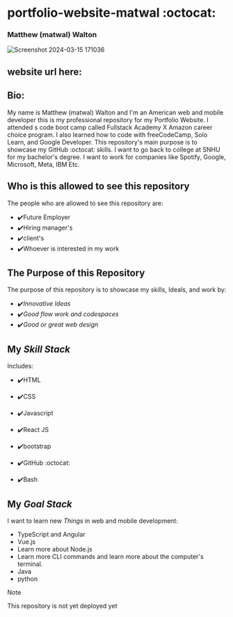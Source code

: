 # portfolio-website-matwal :octocat:
 ### Matthew (matwal) Walton
 ![Screenshot 2024-03-15 171036](https://github.com/matwal42083/portfolio-website-matwal/assets/115494989/8afcf646-c750-4ef1-bbb8-4f36cc907a01)
## website url here:
## Bio:
 My name is Matthew (matwal) Walton and I'm an American web and mobile developer this is my professional repository for my Portfolio Website. I attended s code boot camp called Fullstack Academy X Amazon career choice program. I also learned how to code with freeCodeCamp, Solo Learn, and Google Developer. This repository's main purpose is to showcase my GitHub :octocat: skills. I want to go back to college at SNHU for my bachelor's degree. I want to work for companies like Spotify, Google, Microsoft, Meta, IBM Etc.

## Who is this allowed to see this repository
  The people who are allowed to see this repository are:
 * :heavy_check_mark:Future Employer
 * :heavy_check_mark:Hiring manager's
 * :heavy_check_mark:client's
 * :heavy_check_mark:Whoever is interested in my work

## The Purpose of this Repository
 The purpose of this repository is to showcase my skills, Ideals, and work by:
 * :heavy_check_mark:*Innovative Ideas*
 * :heavy_check_mark:*Good flow work and codespaces*
 * :heavy_check_mark:*Good or great web design*  


## My *Skill Stack*
Includes:
* :heavy_check_mark:HTML
* :heavy_check_mark:CSS

* :heavy_check_mark:Javascript
* :heavy_check_mark:React JS
* :heavy_check_mark:bootstrap
* :heavy_check_mark:GitHub :octocat:
* :heavy_check_mark:Bash

## My *Goal Stack*
I want to learn new *Things* in web and mobile development:
* TypeScript and Angular
* Vue.js
* Learn more about Node.js
* Learn more CLI commands and learn more about the computer's terminal.
* Java
* python

>[!NOTE]
> This repository is not yet deployed yet
>
